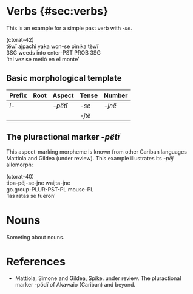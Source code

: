 # Verbs {#sec:verbs} 

This is an example for a simple past verb with _-se_.


(ctorat-42)  
tëwï  ajpachi  yaka  won-se     pïnika  tëwï  
3SG   weeds    into  enter-PST  PROB    3SG  
‘tal vez se metió en el monte’


## Basic morphological template

| Prefix   | Root   | Aspect     | Tense        | Number      |
|:---------|:-------|:-----------|:-------------|:------------|
| _i-_ |        | _-pëtï_ | _-se_  | _-jnë_ |
|          |        |            | _-jtë_ |             |

## The pluractional marker _-pëtï_
This aspect-marking morpheme is known from other Cariban languages Mattiola and Gildea (under review).
This example illustrates its _-pëj_ allomorph:


(ctorat-40)  
tipa-pëj-se-jne       waijta-jne  
go.group-PLUR-PST-PL  mouse-PL  
‘las ratas se fueron’
 



# Nouns

Someting about nouns.
# References
- Mattiola, Simone and Gildea, Spike. under review. The pluractional marker -pödï of Akawaio (Cariban) and beyond.
